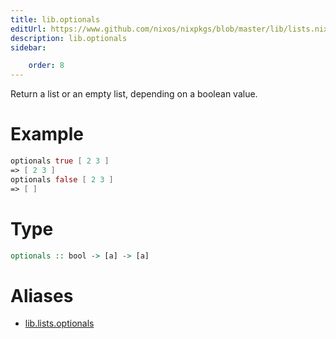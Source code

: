 ```yaml
---
title: lib.optionals
editUrl: https://www.github.com/nixos/nixpkgs/blob/master/lib/lists.nix#L464C5
description: lib.optionals
sidebar:

    order: 8
---
```


Return a list or an empty list, depending on a boolean value.

# Example

```nix
optionals true [ 2 3 ]
=> [ 2 3 ]
optionals false [ 2 3 ]
=> [ ]
```

# Type

```haskell
optionals :: bool -> [a] -> [a]
```


# Aliases

- [lib.lists.optionals](./reference/lib/lists/lib-lists-optionals)


